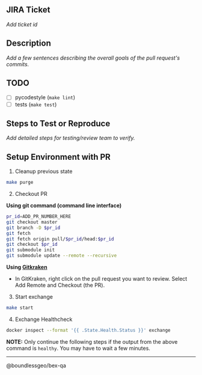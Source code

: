 ## JIRA Ticket
_Add ticket id_

## Description
_Add a few sentences describing the overall goals of the pull request's commits._

## TODO
- [ ] pycodestyle (`make lint`)
- [ ] tests (`make test`)

## Steps to Test or Reproduce
_Add detailed steps for testing/review team to verify._

## Setup Environment with PR

1. Cleanup previous state

```bash
make purge
```

2. Checkout PR

__Using git command (command line interface)__
```bash
pr_id=ADD_PR_NUMBER_HERE
git checkout master
git branch -D $pr_id
git fetch
git fetch origin pull/$pr_id/head:$pr_id
git checkout $pr_id
git submodule init
git submodule update --remote --recursive
```

__Using [Gitkraken](https://www.gitkraken.com/)__

+ In GitKraken, right click on the pull request you want to review. Select Add Remote and Checkout (the PR).

3. Start exchange

```bash
make start
```

4. Exchange Healthcheck

```bash
docker inspect --format '{{ .State.Health.Status }}' exchange
```

__NOTE:__ Only continue the following steps if the output from the above command is `healthy`. You may have to wait 
a few minutes.

---
@boundlessgeo/bex-qa